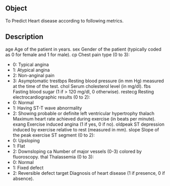 ## Object
To Predict Heart disease according to following metrics.

## Description
age	Age of the patient in years.
sex	Gender of the patient (typically coded as 0 for female and 1 for male).
cp	Chest pain type (0 to 3):
- 0: Typical angina
- 1: Atypical angina
- 2: Non-anginal pain
- 3: Asymptomatic
trestbps	Resting blood pressure (in mm Hg) measured at the time of the test.
chol	Serum cholesterol level (in mg/dl).
fbs	Fasting blood sugar (1 if > 120 mg/dl, 0 otherwise).
restecg	Resting electrocardiographic results (0 to 2):
- 0: Normal
- 1: Having ST-T wave abnormality
- 2: Showing probable or definite left ventricular hypertrophy
thalach	Maximum heart rate achieved during exercise (in beats per minute).
exang	Exercise induced angina (1 if yes, 0 if no).
oldpeak	ST depression induced by exercise relative to rest (measured in mm).
slope	Slope of the peak exercise ST segment (0 to 2):
- 0: Upsloping
- 1: Flat
- 2: Downsloping
ca	Number of major vessels (0-3) colored by fluoroscopy.
thal	Thalassemia (0 to 3):
- 0: Normal
- 1: Fixed defect
- 2: Reversible defect
target	Diagnosis of heart disease (1 if presence, 0 if absence).
